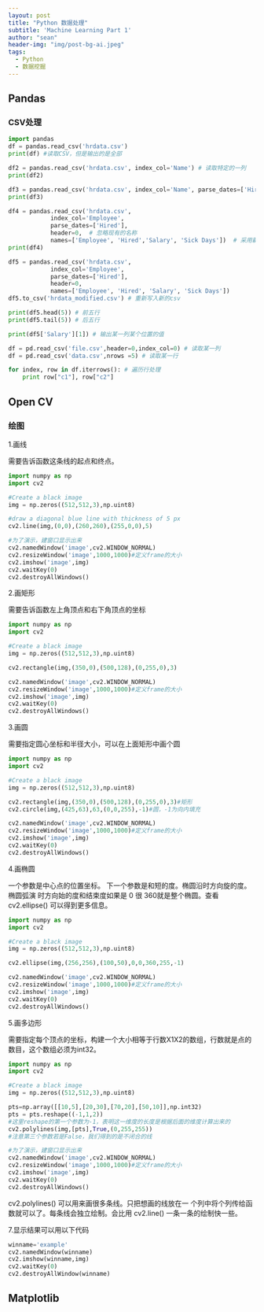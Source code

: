```yaml
---
layout: post
title: "Python 数据处理"
subtitle: 'Machine Learning Part 1'
author: "sean"
header-img: "img/post-bg-ai.jpeg"
tags:
  - Python
  - 数据挖掘
---
```




## Pandas

### CSV处理

```python
import pandas
df = pandas.read_csv('hrdata.csv')
print(df) #读取CSV，但是输出的是全部

df2 = pandas.read_csv('hrdata.csv', index_col='Name') # 读取特定的一列
print(df2)

df3 = pandas.read_csv('hrdata.csv', index_col='Name', parse_dates=['Hire Date']) # parse_dates将该列数据强制处理成日期
print(df3)

df4 = pandas.read_csv('hrdata.csv', 
            index_col='Employee', 
            parse_dates=['Hired'], 
            header=0,  # 忽略现有的名称
            names=['Employee', 'Hired','Salary', 'Sick Days'])  # 采用新的列名
print(df4)

df5 = pandas.read_csv('hrdata.csv', 
            index_col='Employee', 
            parse_dates=['Hired'],
            header=0, 
            names=['Employee', 'Hired', 'Salary', 'Sick Days'])
df5.to_csv('hrdata_modified.csv') # 重新写入新的csv

print(df5.head(5)) # 前五行
print(df5.tail(5)) # 后五行

print(df5['Salary'][1]) # 输出某一列某个位置的值

df = pd.read_csv('file.csv',header=0,index_col=0) # 读取某一列
df = pd.read_csv('data.csv',nrows =5) # 读取某一行

for index, row in df.iterrows(): # 遍历行处理
    print row["c1"], row["c2"]

```



## Open CV

### 绘图

1.画线

需要告诉函数这条线的起点和终点。

```python
import numpy as np
import cv2

#Create a black image
img = np.zeros((512,512,3),np.uint8)

#draw a diagonal blue line with thickness of 5 px
cv2.line(img,(0,0),(260,260),(255,0,0),5)

#为了演示，建窗口显示出来
cv2.namedWindow('image',cv2.WINDOW_NORMAL)
cv2.resizeWindow('image',1000,1000)#定义frame的大小
cv2.imshow('image',img)
cv2.waitKey(0)
cv2.destroyAllWindows()
```

2.画矩形

需要告诉函数左上角顶点和右下角顶点的坐标

```python
import numpy as np
import cv2

#Create a black image
img = np.zeros((512,512,3),np.uint8)

cv2.rectangle(img,(350,0),(500,128),(0,255,0),3)

cv2.namedWindow('image',cv2.WINDOW_NORMAL)
cv2.resizeWindow('image',1000,1000)#定义frame的大小
cv2.imshow('image',img)
cv2.waitKey(0)
cv2.destroyAllWindows()
```

3.画圆

需要指定圆心坐标和半径大小，可以在上面矩形中画个圆

```python
import numpy as np
import cv2

#Create a black image
img = np.zeros((512,512,3),np.uint8)

cv2.rectangle(img,(350,0),(500,128),(0,255,0),3)#矩形
cv2.circle(img,(425,63),63,(0,0,255),-1)#圆，-1为向内填充

cv2.namedWindow('image',cv2.WINDOW_NORMAL)
cv2.resizeWindow('image',1000,1000)#定义frame的大小
cv2.imshow('image',img)
cv2.waitKey(0)
cv2.destroyAllWindows()
```

4.画椭圆

一个参数是中心点的位置坐标。 下一个参数是和短的度。椭圆沿时方向旋的度。椭圆弧演 时方向始的度和结束度如果是 0 很 360就是整个椭圆。查看 cv2.ellipse() 可以得到更多信息。

```python
import numpy as np
import cv2

#Create a black image
img = np.zeros((512,512,3),np.uint8)

cv2.ellipse(img,(256,256),(100,50),0,0,360,255,-1)

cv2.namedWindow('image',cv2.WINDOW_NORMAL)
cv2.resizeWindow('image',1000,1000)#定义frame的大小
cv2.imshow('image',img)
cv2.waitKey(0)
cv2.destroyAllWindows()
```

5.画多边形

需要指定每个顶点的坐标，构建一个大小相等于行数X1X2的数组，行数就是点的数目，这个数组必须为int32。

```python
import numpy as np
import cv2

#Create a black image
img = np.zeros((512,512,3),np.uint8)

pts=np.array([[10,5],[20,30],[70,20],[50,10]],np.int32)
pts = pts.reshape((-1,1,2))
#这里reshape的第一个参数为-1，表明这一维度的长度是根据后面的维度计算出来的
cv2.polylines(img,[pts],True,(0,255,255)) 
#注意第三个参数若是False，我们得到的是不闭合的线

#为了演示，建窗口显示出来
cv2.namedWindow('image',cv2.WINDOW_NORMAL)
cv2.resizeWindow('image',1000,1000)#定义frame的大小
cv2.imshow('image',img)
cv2.waitKey(0)
cv2.destroyAllWindows()
```

cv2.polylines() 可以用来画很多条线。只把想画的线放在一 个列中将个列传给函数就可以了。每条线会独立绘制。会比用 cv2.line() 一条一条的绘制快一些。

7.显示结果可以用以下代码

```python
winname='example'
cv2.namedWindow(winname)
cv2.imshow(winname,img)
cv2.waitKey(0)
cv2.destroyAllWindow(winname)
```

## Matplotlib







